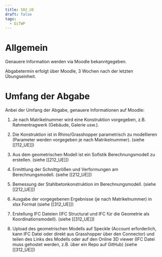 ```yaml
---
title: 502_UE
draft: false
tags:
  - DiTWP
---
```


# Allgemein

Genauere Information werden via Moodle bekanntgegeben.

Abgabetermin erfolgt über Moodle, 3 Wochen nach der letzten Übungseinheit.  

# Umfang der Abgabe

Anbei der Umfang der Abgabe, genauere Informationen auf Moodle:

1. Je nach Matrikelnummer wird eine Konstruktion vorgegeben, z.B. Rahmentragwerk (Gebäude, Galerie usw.).

2. Die Konstruktion ist in Rhino/Grasshopper parametrisch zu modellieren (Parameter werden vorgegeben je nach Matrikelnummer). (siehe [[112_UE]])

3. Aus dem geometrischen Modell ist ein Sofistik Berechnungsmodell zu erstellen. (siehe [[212_UE]])

4. Ermittlung der Schnittgrößen und Verformungen am Berechnungsmodell. (siehe [[212_UE]])

5. Bemessung der Stahlbetonkonstruktion im Berechnungsmodell. (siehe [[212_UE]])

6. Ausgabe der vorgegebenen Ergebnisse (je nach Matrikelnummer) in xlsx Format (siehe [[312_UE]])

7. Erstellung IFC Dateien (IFC Structural und IFC für die Geometrie als Koordinationsmodell). (siehe [[312_UE]])

8. Upload des geometrischen Modells auf Speckle (Account erforderlich, kann IFC Datei oder direkt aus Grasshopper über den Connector) und teilen des Links des Modells oder auf den Online 3D viewer (IFC Datei muss gehostet werden, z.B. über ein Repo auf GitHub) (siehe [[312_UE]])


 
 



